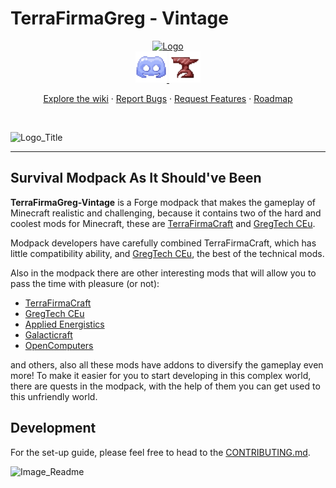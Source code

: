 # TerraFirmaGreg - Vintage

<div align="center">
  <a href="https://github.com/TerraFirmaGreg-Team/Modpack-Vintage">
    <img src="https://github.com/TerraFirmaGreg-Team/.github/blob/main/branding/icon/v3/1080x_1080p_still_ring.gif?raw=true" alt="Logo" height="120"/>
  </a>
  <br/>
  <a href="https://discord.gg/AEaCzCTUwQ">
    <img src="https://github.com/TerraFirmaGreg-Team/.github/blob/main/branding/button/brands/discord_logo_32x.png?raw=true" alt="Join our Discord" height="50"/>
  </a>

  <a href="https://www.curseforge.com/minecraft/modpacks/terrafirmagreg-vintage">
    <img src="https://github.com/TerraFirmaGreg-Team/.github/blob/main/branding/button/brands/curseforge_logo_32x.png?raw=true" alt="Available on CurseForge" height="50"/>
  </a>
  <br/>
  <p align="center">
    <a href="https://github.com/TerraFirmaGreg-Team/Modpack-Vintage/wiki">Explore the wiki</a>
    ·
    <a href="https://github.com/TerraFirmaGreg-Team/Modpack-Vintage/issues">Report Bugs</a>
    ·
    <a href="https://github.com/TerraFirmaGreg-Team/Modpack-Vintage/issues">Request Features</a>
    ·
    <a href="https://github.com/orgs/TerraFirmaGreg-Team/projects/9">Roadmap</a>
  </p>
</div>
<br/>

![Logo_Title](https://github.com/TerraFirmaGreg-Team/.github/blob/main/storage/vintage/title_logo.png?raw=true)

***

## Survival Modpack As It Should've Been

**TerraFirmaGreg-Vintage** is a Forge modpack that makes the gameplay of Minecraft realistic and challenging, because it contains two of the hard and coolest mods for Minecraft, these are [TerraFirmaCraft] and [GregTech CEu].

Modpack developers have carefully combined TerraFirmaCraft, which has little compatibility ability, and [GregTech CEu], the best of the technical mods.

Also in the modpack there are other interesting mods that will allow you to pass the time with pleasure (or not):

- [TerraFirmaCraft]
- [GregTech CEu]
- [Applied Energistics]
- [Galacticraft]
- [OpenComputers]


and others, also all these mods have addons to diversify the gameplay even more! To make it easier for you to start developing in this complex world, there are quests in the modpack, with the help of them you can get used to this unfriendly world.

## Development

For the set-up guide, please feel free to head to the [CONTRIBUTING.md](CONTRIBUTING.md).

![Image_Readme](https://github.com/TerraFirmaGreg-Team/.github/blob/main/storage/vintage/image_readme.png?raw=true)

<!-- Links: -->
[TerraFirmaCraft]: https://www.curseforge.com/minecraft/mc-mods/terrafirmacraft
[GregTech CEu]: https://www.curseforge.com/minecraft/mc-mods/gregtech-ce-unofficial
[Applied Energistics]: https://www.curseforge.com/minecraft/mc-mods/ae2-extended-life
[Galacticraft]: https://www.curseforge.com/minecraft/mc-mods/galacticraft-legacy
[OpenComputers]: https://www.curseforge.com/minecraft/mc-mods/opencomputers
